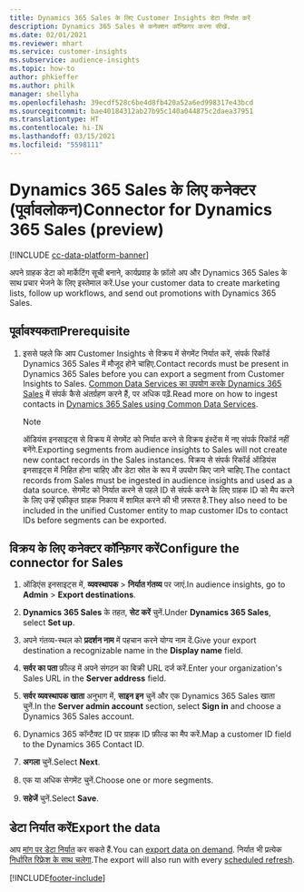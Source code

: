 ```yaml
---
title: Dynamics 365 Sales के लिए Customer Insights डेटा निर्यात करें
description: Dynamics 365 Sales से कनेक्शन कॉन्फ़िगर करना सीखें.
ms.date: 02/01/2021
ms.reviewer: mhart
ms.service: customer-insights
ms.subservice: audience-insights
ms.topic: how-to
author: phkieffer
ms.author: philk
manager: shellyha
ms.openlocfilehash: 39ecdf528c6be4d8fb420a52a6ed998317e43bcd
ms.sourcegitcommit: bae40184312ab27b95c140a044875c2daea37951
ms.translationtype: HT
ms.contentlocale: hi-IN
ms.lasthandoff: 03/15/2021
ms.locfileid: "5598111"
---
```

# <a name="connector-for-dynamics-365-sales-preview"></a><span data-ttu-id="78344-103">Dynamics 365 Sales के लिए कनेक्टर (पूर्वावलोकन)</span><span class="sxs-lookup"><span data-stu-id="78344-103">Connector for Dynamics 365 Sales (preview)</span></span>

[!INCLUDE [cc-data-platform-banner](../includes/cc-data-platform-banner.md)]

<span data-ttu-id="78344-104">अपने ग्राहक डेटा को मार्केटिंग सूची बनाने, कार्यप्रवाह के फ़ॉलो अप और Dynamics 365 Sales के साथ प्रचार भेजने के लिए इस्तेमाल करें.</span><span class="sxs-lookup"><span data-stu-id="78344-104">Use your customer data to create marketing lists, follow up workflows, and send out promotions with Dynamics 365 Sales.</span></span>

## <a name="prerequisite"></a><span data-ttu-id="78344-105">पूर्वावश्यकता</span><span class="sxs-lookup"><span data-stu-id="78344-105">Prerequisite</span></span>

1. <span data-ttu-id="78344-106">इससे पहले कि आप Customer Insights से विक्रय में सेगमेंट निर्यात करें, संपर्क रिकॉर्ड Dynamics 365 Sales में मौजूद होने चाहिए.</span><span class="sxs-lookup"><span data-stu-id="78344-106">Contact records must be present in Dynamics 365 Sales before you can export a segment from Customer Insights to Sales.</span></span> <span data-ttu-id="78344-107">[Common Data Services का उपयोग करके Dynamics 365 Sales](connect-power-query.md) में संपर्क कैसे अंतर्ग्रहण करने हैं, पर अधिक पढ़ें.</span><span class="sxs-lookup"><span data-stu-id="78344-107">Read more on how to ingest contacts in [Dynamics 365 Sales using Common Data Services](connect-power-query.md).</span></span>

   > [!NOTE]
   > <span data-ttu-id="78344-108">ऑडियंस इनसाइट्स से विक्रय में सेगमेंट को निर्यात करने से विक्रय इंस्टेंस में नए संपर्क रिकॉर्ड नहीं बनेंगे.</span><span class="sxs-lookup"><span data-stu-id="78344-108">Exporting segments from audience insights to Sales will not create new contact records in the Sales instances.</span></span> <span data-ttu-id="78344-109">विक्रय से संपर्क रिकॉर्ड ऑडियंस इनसाइट्स में निहित होना चाहिए और डेटा स्रोत के रूप में उपयोग किए जाने चाहिए.</span><span class="sxs-lookup"><span data-stu-id="78344-109">The contact records from Sales must be ingested in audience insights and used as a data source.</span></span> <span data-ttu-id="78344-110">सेगमेंट को निर्यात करने से पहले ID से संपर्क करने के लिए ग्राहक ID को मैप करने के लिए उन्हें एकीकृत ग्राहक निकाय में शामिल करने की भी ज़रूरत है.</span><span class="sxs-lookup"><span data-stu-id="78344-110">They also need to be included in the unified Customer entity to map customer IDs to contact IDs before segments can be exported.</span></span>

## <a name="configure-the-connector-for-sales"></a><span data-ttu-id="78344-111">विक्रय के लिए कनेक्टर कॉन्फ़िगर करें</span><span class="sxs-lookup"><span data-stu-id="78344-111">Configure the connector for Sales</span></span>

1. <span data-ttu-id="78344-112">ऑडिएंस इनसाइट्स में, **व्यवस्थापक** > **निर्यात गंतव्य** पर जाएं.</span><span class="sxs-lookup"><span data-stu-id="78344-112">In audience insights, go to **Admin** > **Export destinations**.</span></span>

1. <span data-ttu-id="78344-113">**Dynamics 365 Sales** के तहत, **सेट करें** चुनें.</span><span class="sxs-lookup"><span data-stu-id="78344-113">Under **Dynamics 365 Sales**, select **Set up**.</span></span>

1. <span data-ttu-id="78344-114">अपने गंतव्य-स्थल को **प्रदर्शन नाम** में पहचान करने योग्य नाम दें.</span><span class="sxs-lookup"><span data-stu-id="78344-114">Give your export destination a recognizable name in the **Display name** field.</span></span>

1. <span data-ttu-id="78344-115">**सर्वर का पता** फ़ील्ड में अपने संगठन का बिक्री URL दर्ज करें.</span><span class="sxs-lookup"><span data-stu-id="78344-115">Enter your organization's Sales URL in the **Server address** field.</span></span>

1. <span data-ttu-id="78344-116">**सर्वर व्यवस्थापक खाता** अनुभाग में, **साइन इन** चुनें और एक Dynamics 365 Sales खाता चुनें.</span><span class="sxs-lookup"><span data-stu-id="78344-116">In the **Server admin account** section, select **Sign in** and choose a Dynamics 365 Sales account.</span></span>

1. <span data-ttu-id="78344-117">Dynamics 365 कॉन्टैक्ट ID पर ग्राहक ID फ़ील्ड का मैप करें.</span><span class="sxs-lookup"><span data-stu-id="78344-117">Map a customer ID field to the Dynamics 365 Contact ID.</span></span>

1. <span data-ttu-id="78344-118">**अगला** चुनें.</span><span class="sxs-lookup"><span data-stu-id="78344-118">Select **Next**.</span></span>

1. <span data-ttu-id="78344-119">एक या अधिक सेगमेंट चुनें.</span><span class="sxs-lookup"><span data-stu-id="78344-119">Choose one or more segments.</span></span>

1. <span data-ttu-id="78344-120">**सहेजें** चुनें.</span><span class="sxs-lookup"><span data-stu-id="78344-120">Select **Save**.</span></span>

## <a name="export-the-data"></a><span data-ttu-id="78344-121">डेटा निर्यात करें</span><span class="sxs-lookup"><span data-stu-id="78344-121">Export the data</span></span>

<span data-ttu-id="78344-122">आप [मांग पर डेटा निर्यात](export-destinations.md) कर सकते हैं.</span><span class="sxs-lookup"><span data-stu-id="78344-122">You can [export data on demand](export-destinations.md).</span></span> <span data-ttu-id="78344-123">निर्यात भी प्रत्येक [निर्धारित रिफ्रेश के साथ चलेगा](system.md#schedule-tab).</span><span class="sxs-lookup"><span data-stu-id="78344-123">The export will also run with every [scheduled refresh](system.md#schedule-tab).</span></span>


[!INCLUDE[footer-include](../includes/footer-banner.md)]